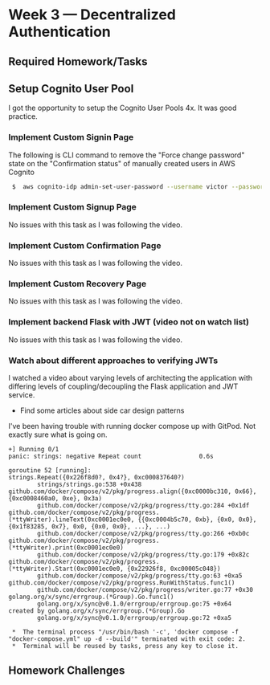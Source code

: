 # Week 3 — Decentralized Authentication

## Required Homework/Tasks

## Setup Cognito User Pool

I got the opportunity to setup the Cognito User Pools 4x. It was good practice.

### Implement Custom Signin Page

The following is CLI command to remove the "Force change password" state on the "Confirmation status" of manually created users in AWS Cognito

``` bash
 $  aws cognito-idp admin-set-user-password --username victor --password PASSWORD_XYZ --user-pool-id ca-central-1_X5TwbcOqa --permanent
 ```

### Implement Custom Signup Page

No issues with this task as I was following the video.

### Implement Custom Confirmation Page

No issues with this task as I was following the video.

### Implement Custom Recovery Page

No issues with this task as I was following the video.

### Implement backend Flask with JWT (video not on watch list)

No issues with this task as I was following the video.

### Watch about different approaches to verifying JWTs

I watched a video about varying levels of architecting the application with differing levels of coupling/decoupling the Flask application and JWT service.

- Find some articles about side car design patterns

I've been having trouble with running docker compose up with GitPod.  Not exactly sure what is going on.

```
+] Running 0/1
panic: strings: negative Repeat count                0.6s 

goroutine 52 [running]:
strings.Repeat({0x226f8d0?, 0x4?}, 0xc000837640?)
        strings/strings.go:538 +0x438
github.com/docker/compose/v2/pkg/progress.align({0xc0000bc310, 0x66}, {0xc0008460a0, 0xe}, 0x3a)
        github.com/docker/compose/v2/pkg/progress/tty.go:284 +0x1df
github.com/docker/compose/v2/pkg/progress.(*ttyWriter).lineText(0xc0001ec0e0, {{0xc0004b5c70, 0xb}, {0x0, 0x0}, {0x1f83285, 0x7}, 0x0, {0x0, 0x0}, ...}, ...)
        github.com/docker/compose/v2/pkg/progress/tty.go:266 +0xb0c
github.com/docker/compose/v2/pkg/progress.(*ttyWriter).print(0xc0001ec0e0)
        github.com/docker/compose/v2/pkg/progress/tty.go:179 +0x82c
github.com/docker/compose/v2/pkg/progress.(*ttyWriter).Start(0xc0001ec0e0, {0x22926f8, 0xc00005c048})
        github.com/docker/compose/v2/pkg/progress/tty.go:63 +0xa5
github.com/docker/compose/v2/pkg/progress.RunWithStatus.func1()
        github.com/docker/compose/v2/pkg/progress/writer.go:77 +0x30
golang.org/x/sync/errgroup.(*Group).Go.func1()
        golang.org/x/sync@v0.1.0/errgroup/errgroup.go:75 +0x64
created by golang.org/x/sync/errgroup.(*Group).Go
        golang.org/x/sync@v0.1.0/errgroup/errgroup.go:72 +0xa5

 *  The terminal process "/usr/bin/bash '-c', 'docker compose -f "docker-compose.yml" up -d --build'" terminated with exit code: 2. 
 *  Terminal will be reused by tasks, press any key to close it. 
```


## Homework Challenges